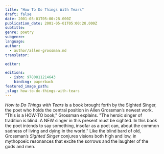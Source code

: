 ```yaml
---
title: "How To Do Things With Tears"
draft: false
date: 2001-05-01T05:00:28.000Z
publication_date: 2001-05-01T05:00:28.000Z
subtitle:
genre: poetry
subgenre:
language:
author:
  - author/allen-grossman.md
translator:

editor:

editions:
  - isbn: 9780811214643
    binding: paperback
featured_image_path:
_slug: how-to-do-things-with-tears
---
```


_How to Do Things with Tears_ is a book brought forth by the Sighted Singer, the poet who holds the central position in Allen Grossman’s newest work. "This is a HOW-TO book," Grossman explains. "The heroic singer of tradition is blind. A NEW singer in this present must be sighted. In this book the poet intends to say something, insofar as a poet can, about the common sadness of living and dying in the world." Like the blind bard of old, Grossman’s _Sighted Singer_ conjures visions both high and low, in mythopoeic resonances that excite the sorrows and the laughter of the gods and men.

